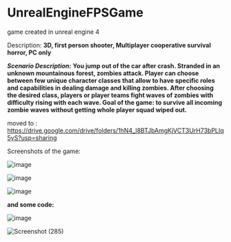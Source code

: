 # UnrealEngineFPSGame

game created in unreal engine 4

Description:
**3D, first person shooter,
Multiplayer cooperative survival horror,
PC only**

**_Scenario Description:_**
**You jump out of the car after crash. Stranded in an unknown mountainous forest, zombies attack. Player can choose between few unique character classes that allow to have specific roles and capabilities in dealing damage and killing zombies. After choosing the desired class, players or player teams fight waves of zombies with difficulty rising with each wave. Goal of the game: to survive all incoming zombie waves without getting whole player squad wiped out.**

moved to :
https://drive.google.com/drive/folders/1hN4_l8BTJbAmgKjVCT3UrH73bPLIq5yS?usp=sharing


Screenshots of the game:

![image](https://user-images.githubusercontent.com/79107324/176003406-885c770d-31ce-4818-a01b-020af5bb609d.png)


![image](https://user-images.githubusercontent.com/79107324/176003431-6f10e6b7-17cd-4541-946c-55cc782d77bf.png)


![image](https://user-images.githubusercontent.com/79107324/176003462-6ec245e1-3254-4819-b46c-ac7c696605a7.png)



**and some code:**




![image](https://user-images.githubusercontent.com/79107324/176003846-bdc4c7f0-3ca1-4a17-822b-754247478f6c.png)


![Screenshot (285)](https://user-images.githubusercontent.com/79107324/176006015-0ea7a4d6-4c45-4dd3-8058-b2acba749160.png)


